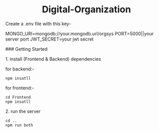 <h1 id="title" align="center">Digital-Organization</h1>
<p>Create a .env file with this key-</p>
<p>
MONGO_URI=mongodb://your.mongodb.url/orgsys
PORT=5000||your server port
JWT_SECRET=your jwt secret
</p>
### Getting Started

<p>1. install (Frontend & Backend) dependencies</p>

for backend:-
```
npm insatll
```

for frontend:-
```
cd Frontend
npm insatll
```

<p>2. run the server</p>

```
cd ..
npm run both
```
